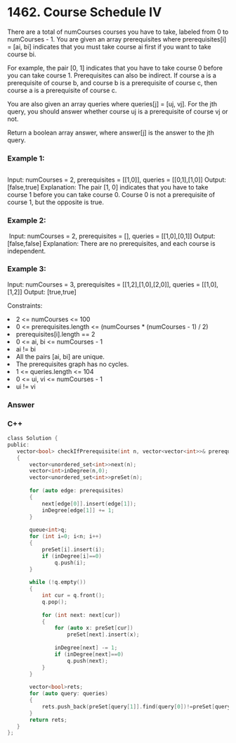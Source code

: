 <h1>1462. Course Schedule IV</h1>

There are a total of numCourses courses you have to take, labeled from 0 to numCourses - 1. You are given an array prerequisites where prerequisites[i] = [ai, bi] indicates that you must take course ai first if you want to take course bi.

For example, the pair [0, 1] indicates that you have to take course 0 before you can take course 1.
Prerequisites can also be indirect. If course a is a prerequisite of course b, and course b is a prerequisite of course c, then course a is a prerequisite of course c.

You are also given an array queries where queries[j] = [uj, vj]. For the jth query, you should answer whether course uj is a prerequisite of course vj or not.

Return a boolean array answer, where answer[j] is the answer to the jth query.

 

<h3>Example 1:</h3>
<img scr="courses4-1-graph.jpg">

Input: numCourses = 2, prerequisites = [[1,0]], queries = [[0,1],[1,0]]
Output: [false,true]
Explanation: The pair [1, 0] indicates that you have to take course 1 before you can take course 0.
Course 0 is not a prerequisite of course 1, but the opposite is true.
<h3>Example 2:</h3>
<img scr="courses4-3-graph.jpg">
Input: numCourses = 2, prerequisites = [], queries = [[1,0],[0,1]]
Output: [false,false]
Explanation: There are no prerequisites, and each course is independent.
<h3>Example 3:</h3>


Input: numCourses = 3, prerequisites = [[1,2],[1,0],[2,0]], queries = [[1,0],[1,2]]
Output: [true,true]
 

Constraints:

<li>2 <= numCourses <= 100</li>
<li>0 <= prerequisites.length <= (numCourses * (numCourses - 1) / 2)</li>
<li>prerequisites[i].length == 2</li>
<li>0 <= ai, bi <= numCourses - 1</li>
<li>ai != bi</li>
<li>All the pairs [ai, bi] are unique.</li>
<li>The prerequisites graph has no cycles.</li>
<li>1 <= queries.length <= 104</li>
<li>0 <= ui, vi <= numCourses - 1</li>
<li>ui != vi</li>
<h3>Answer</h3>
<h3>C++</h3>
 
 ```c
class Solution {
public:
    vector<bool> checkIfPrerequisite(int n, vector<vector<int>>& prerequisites, vector<vector<int>>& queries) 
    {
        vector<unordered_set<int>>next(n);
        vector<int>inDegree(n,0);
        vector<unordered_set<int>>preSet(n);
        
        for (auto edge: prerequisites)
        {
            next[edge[0]].insert(edge[1]);
            inDegree[edge[1]] += 1;
        }
        
        queue<int>q;
        for (int i=0; i<n; i++)
        {
            preSet[i].insert(i);
            if (inDegree[i]==0)
                q.push(i);
        }            
        
        while (!q.empty())
        {
            int cur = q.front();
            q.pop();
            
            for (int next: next[cur])
            {
                for (auto x: preSet[cur])
                    preSet[next].insert(x);
                
                inDegree[next] -= 1;
                if (inDegree[next]==0)
                    q.push(next);
            }
        }
        
        vector<bool>rets;
        for (auto query: queries)
        {
            rets.push_back(preSet[query[1]].find(query[0])!=preSet[query[1]].end());
        }
        return rets;
    }
};
 ```
